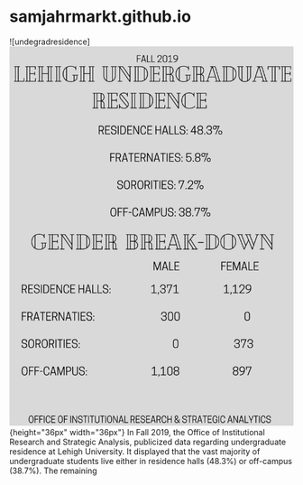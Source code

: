 # samjahrmarkt.github.io
![undegradresidence]
![undergradresidence](https://github.com/samjahrmarkt/samjahrmarkt.github.io/blob/master/undegrad%20residence.png?raw=true){height="36px" width="36px"}
In Fall 2019, the Office of Institutional Research and Strategic Analysis, publicized data regarding undergraduate residence at Lehigh University. It displayed that the vast majority of undergraduate students live either in residence halls (48.3%) or off-campus (38.7%). The remaining 
